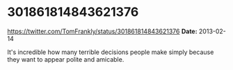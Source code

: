 # 301861814843621376
https://twitter.com/TomFrankly/status/301861814843621376
**Date:** 2013-02-14

It's incredible how many terrible decisions people make simply because they want to appear polite and amicable.
